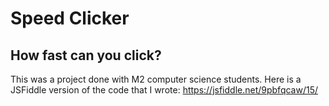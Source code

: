 # Speed Clicker
## How fast can you click?
This was a project done with M2 computer science students.  Here is a JSFiddle version of the code that I wrote: https://jsfiddle.net/9pbfqcaw/15/